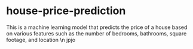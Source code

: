 # house-price-prediction
This is a machine learning model that predicts the price of a house based on various features such as the number of bedrooms, bathrooms, square footage, and location
\n
jpjo
